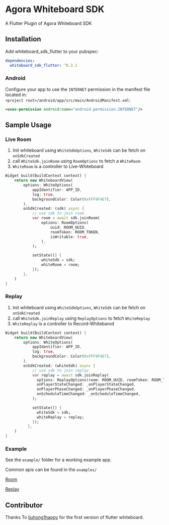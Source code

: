 # Agora Whiteboard SDK

A Flutter Plugin of Agora Whiteboard SDK

## Installation
Add whiteboard_sdk_flutter to your pubspec:

```yaml
dependencies:
  whiteboard_sdk_flutter: ^0.2.1
```

### Android

Configure your app to use the `INTERNET` permission in the manifest file located
in: </br>
`<project root>/android/app/src/main/AndroidManifest.xml`:

```xml
<uses-permission android:name="android.permission.INTERNET"/>
```

## Sample Usage

### Live Room
1. Init whiteboard using `WhiteSdkOptions`, `WhiteSdk` can be fetch on `onSdkCreated`
2. call `WhiteSdk.joinRoom` using `RoomOptions` to fetch a `WhiteRoom`
3. `WhiteRoom` is a controller to Live-Whiteboard

```dart
Widget build(BuildContext context) {
    return new WhiteboardView(
        options: WhiteOptions(
            appIdentifier: APP_ID,
            log: true,
            backgroundColor: Color(0xFFF9F4E7),
        ),
        onSdkCreated: (sdk) async {
            // use sdk to join room
            var room = await sdk.joinRoom(
                options: RoomOptions(
                    uuid: ROOM_UUID,
                    roomToken: ROOM_TOKEN,
                    isWritable: true,
                ),
            );

            setState(() {
                whiteSdk = sdk;
                whiteRoom = room;
            });
        },
    )
}
```

### Replay
1. Init whiteboard using `WhiteSdkOptions`, `WhiteSdk` can be fetch on `onSdkCreated`
2. call `WhiteSdk.joinReplay` using `ReplayOptions` to fetch `WhiteReplay`
3. `WhiteReplay` is a controller to Record-Whitebarod

```dart
Widget build(BuildContext context) {
    return new WhiteboardView(
        options: WhiteOptions(
            appIdentifier: APP_ID,
            log: true,
            backgroundColor: Color(0xFFF9F4E7),
        ),
        onSdkCreated: (whiteSdk) async {
            // use sdk to join replay
            var replay = await sdk.joinReplay(
              options: ReplayOptions(room: ROOM_UUID, roomToken: ROOM_TOKEN),
              onPlayerStateChanged: _onPlayerStateChanged,
              onPlayerPhaseChanged: _onPlayerPhaseChanged,
              onScheduleTimeChanged: _onScheduleTimeChanged,
            );

            setState(() {
              whiteSdk = sdk;
              whiteReplay = replay;
            });
          },
    )
}
```
### Example
See the `example/` folder for a working example app. </br>

Common apis can be found in the `examples/` </br>

[Room](https://github.com/netless-io/Whiteboard-Flutter/tree/main/example/lib/room_test_page.dart) </br>

[Replay](https://github.com/netless-io/Whiteboard-Flutter/tree/main/example/lib/replay_test_page.dart)


## Contributor
Thanks To [liuhong1happy](https://gitee.com/liuhong1happy/flutter_netless_whiteboard) for the first version of flutter whiteboard.